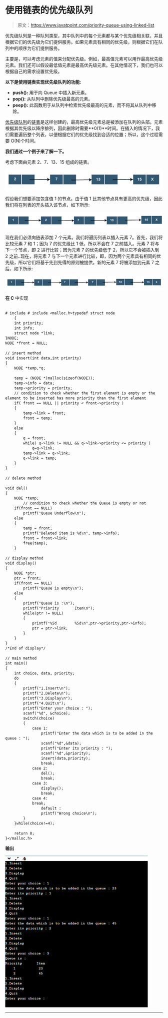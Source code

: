 # 使用链表的优先级队列

> 原文：<https://www.javatpoint.com/priority-queue-using-linked-list>

优先级队列是一种队列类型，其中队列中的每个元素都与某个优先级相关联，并且根据它们的优先级为它们提供服务。如果元素具有相同的优先级，则根据它们在队列中的顺序为它们提供服务。

主要是，可以考虑元素的值来分配优先级。例如，最高值元素可以用作最高优先级元素。我们还可以假设最低值元素是最高优先级元素。在其他情况下，我们也可以根据自己的需求设置优先级。

**以下是使用链表实现优先级队列的功能:**

*   **push():** 用于向 Queue 中插入新元素。
*   **pop():** 从队列中删除优先级最高的元素。
*   **peep():** 此函数用于从队列中检索优先级最高的元素，而不将其从队列中移除。

[优先级队列](https://www.javatpoint.com/ds-priority-queue)的[链表](https://www.javatpoint.com/ds-linked-list)是这样创建的，最高优先级元素总是被添加在队列的头部。元素根据其优先级以降序排列，因此删除时需要**0(1)**时间。在插入的情况下，我们需要遍历整个列表，以便根据它们的优先级找到合适的位置；所以，这个过程需要 O(N)个时间。

**我们通过一个例子来了解一下。**

考虑下面由元素 2、7、13、15 组成的链表。

![Priority Queue using Linked list](img/7388f2244703b896bed36101ef1f1591.png)

假设我们想要添加包含值 1 的节点。由于值 1 比其他节点具有更高的优先级，因此我们将在列表的开头插入该节点，如下所示:

![Priority Queue using Linked list](img/48fcdf9f76b2c0c30f76171b8a43b27b.png)

现在我们必须向链表添加 7 个元素。我们将遍历列表以插入元素 7。首先，我们将比较元素 7 和 1；因为 7 的优先级比 1 低，所以不会在 7 之前插入。元素 7 将与下一个节点，即 2 进行比较；因为元素 7 的优先级低于 2，所以它不会被插入到 2 之前..现在，将元素 7 与下一个元素进行比较，即，因为两个元素具有相同的优先级，所以它们将基于先到先得的原则被提供。新的元素 7 将被添加到元素 7 之后，如下所示:

![Priority Queue using Linked list](img/33c4cf1f23d3fec1be8730384a9582ee.png)

**在 C** 中实现

```

# include # include <malloc.h>typedef struct node
	{
	int priority;
	int info;
	struct node *link;
}NODE;
NODE *front = NULL;

// insert method
void insert(int data,int priority)
{
	NODE *temp,*q;

	temp = (NODE *)malloc(sizeof(NODE));
	temp->info = data;
	temp->priority = priority;
	// condition to check whether the first element is empty or the element to be inserted has more priority than the first element
	if( front == NULL || priority < front->priority )
	{
		temp->link = front;
		front = temp;
	}
	else
	{
		q = front;
		while( q->link != NULL && q->link->priority <= priority )
			q=q->link;
		temp->link = q->link;
		q->link = temp;
	}
}

// delete method

void del()
{
	NODE *temp;
        // condition to check whether the Queue is empty or not
	if(front == NULL)
		printf("Queue Underflow\n");
	else
	{
		temp = front;
		printf("Deleted item is %d\n", temp->info);
		front = front->link;
		free(temp);
	}

// display method
void display()
{
	NODE *ptr;
	ptr = front;
	if(front == NULL)
		printf("Queue is empty\n");
	else
	{	
		printf("Queue is :\n");
		printf("Priority       Item\n");
		while(ptr != NULL)
		{
			printf("%5d        %5d\n",ptr->priority,ptr->info);
			ptr = ptr->link;
		}
	}
}
/*End of display*/

// main method
int main()
{
	int choice, data, priority;
	do
	{
		printf("1.Insert\n");
		printf("2.Delete\n");
		printf("3.Display\n");
		printf("4.Quit\n");
		printf("Enter your choice : ");
		scanf("%d", &choice);
		switch(choice)
		{
			case 1:
				printf("Enter the data which is to be added in the queue : ");
				scanf("%d",&data);
				printf("Enter its priority : ");
				scanf("%d",&priority);
				insert(data,priority);
				break;
			case 2:
				del();
				break;
			case 3:
				display();
				break;
			case 4:
			break;
				default :
				printf("Wrong choice\n");
		}
	}while(choice!=4);

	return 0;
}</malloc.h> 
```

**输出**

![Priority Queue using Linked list](img/4f1a7d0700f5bbd22cd27cb0ee5d2c3c.png)

* * *